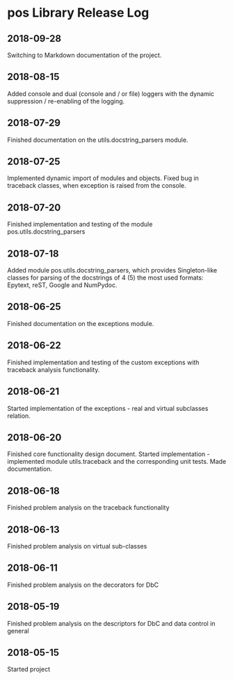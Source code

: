 # pos Library Release Log

## 2018-09-28

Switching to Markdown documentation of the project.

## 2018-08-15

Added console and dual (console and / or file) loggers with the dynamic suppression / re-enabling of the logging. 

## 2018-07-29

Finished documentation on the utils.docstring_parsers module.

## 2018-07-25

Implemented dynamic import of modules and objects. Fixed bug in traceback classes, when exception is raised from the console.

## 2018-07-20

Finished implementation and testing of the module pos.utils.docstring_parsers

## 2018-07-18

Added module pos.utils.docstring_parsers, which provides Singleton-like classes for parsing of the docstrings of 4 (5) the most used formats: Epytext, reST, Google and NumPydoc.

## 2018-06-25

Finished documentation on the exceptions module.

## 2018-06-22

Finished implementation and testing of the custom exceptions with traceback analysis functionality.

## 2018-06-21

Started implementation of the exceptions - real and virtual subclasses relation.

## 2018-06-20

Finished core functionality design document.
Started implementation - implemented module utils.traceback and the
corresponding unit tests. Made documentation.

## 2018-06-18

Finished problem analysis on the traceback functionality

## 2018-06-13

Finished problem analysis on virtual sub-classes

## 2018-06-11

Finished problem analysis on the decorators for DbC

## 2018-05-19

Finished problem analysis on the descriptors for DbC and data control in general

## 2018-05-15

Started project